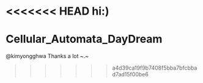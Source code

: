 <<<<<<< HEAD
hi:)
=======
# Cellular_Automata_DayDream
@kimyongghwa Thanks a lot ~.~
>>>>>>> a4d39ca19f9b7408f5bba7bfcbbad7ad15f00be6
